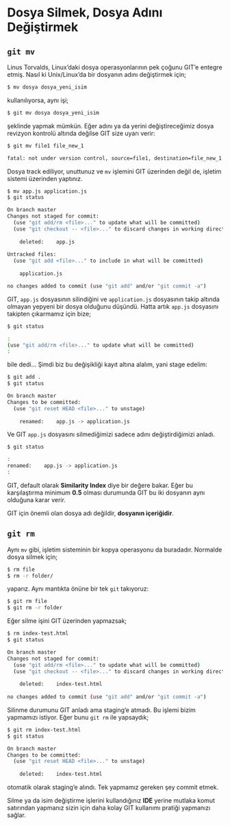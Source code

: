 # Dosya Silmek, Dosya Adını Değiştirmek

## `git mv`

Linus Torvalds, Linux’daki dosya operasyonlarının pek çoğunu GIT’e entegre
etmiş. Nasıl ki Unix/Linux’da bir dosyanın adını değiştirmek için;

```bash
$ mv dosya dosya_yeni_isim
```


kullanılıyorsa, aynı işi;

```bash
$ git mv dosya dosya_yeni_isim
```


şeklinde yapmak mümkün. Eğer adını ya da yerini değiştireceğimiz dosya
revizyon kontrolü altında değilse GIT size uyarı verir:

```bash
$ git mv file1 file_new_1

fatal: not under version control, source=file1, destination=file_new_1
```

Dosya track ediliyor, unuttunuz ve `mv` işlemini GIT üzerinden değil de,
işletim sistemi üzerinden yaptınız.

```bash
$ mv app.js application.js
$ git status

On branch master
Changes not staged for commit:
  (use "git add/rm <file>..." to update what will be committed)
  (use "git checkout -- <file>..." to discard changes in working directory)
  
    deleted:    app.js
    
Untracked files:
  (use "git add <file>..." to include in what will be committed)
  
    application.js

no changes added to commit (use "git add" and/or "git commit -a")
```


GIT, `app.js` dosyasının silindiğini ve `application.js` dosyasının takip
altında olmayan yepyeni bir dosya olduğunu düşündü. Hatta artık `app.js`
dosyasını takipten çıkarmamız için bize;

```bash
$ git status

:
(use "git add/rm <file>..." to update what will be committed)
:
```

bile dedi... Şimdi biz bu değişikliği kayıt altına alalım, yani stage edelim:

```bash
$ git add .
$ git status

On branch master
Changes to be committed:
  (use "git reset HEAD <file>..." to unstage)
  
    renamed:    app.js -> application.js
```

Ve GIT `app.js` dosyasını silmediğimizi sadece adını değiştirdiğimizi anladı.

```bash
$ git status

:
renamed:    app.js -> application.js
:
```

GIT, default olarak **Similarity Index** diye bir değere bakar. Eğer bu
karşılaştırma minimum **0.5** olması durumunda GIT bu iki dosyanın aynı olduğuna
karar verir.

GIT için önemli olan dosya adı değildir, **dosyanın içeriğidir**.

## `git rm`

Aynı `mv` gibi, işletim sisteminin bir kopya operasyonu da buradadır. Normalde
dosya silmek için;

```bash
$ rm file
$ rm -r folder/
```


yaparız. Aynı mantıkta önüne bir tek `git` takıyoruz:

```bash
$ git rm file
$ git rm -r folder
```


Eğer silme işini GIT üzerinden yapmazsak;

```bash
$ rm index-test.html
$ git status

On branch master
Changes not staged for commit:
  (use "git add/rm <file>..." to update what will be committed)
  (use "git checkout -- <file>..." to discard changes in working directory)
  
    deleted:    index-test.html
    
no changes added to commit (use "git add" and/or "git commit -a")
```

Silinme durumunu GIT anladı ama staging’e atmadı. Bu işlemi bizim yapmamızı
istiyor. Eğer bunu `git rm` ile yapsaydık;

```bash
$ git rm index-test.html
$ git status

On branch master
Changes to be committed:
  (use "git reset HEAD <file>..." to unstage)
  
    deleted:    index-test.html
```

otomatik olarak staging’e alındı. Tek yapmamız gereken şey commit etmek.

Silme ya da isim değiştirme işlerini kullandığınız **IDE** yerine mutlaka
komut satırından yapmanız sizin için daha kolay GIT kullanımı pratiği
yapmanızı sağlar.
